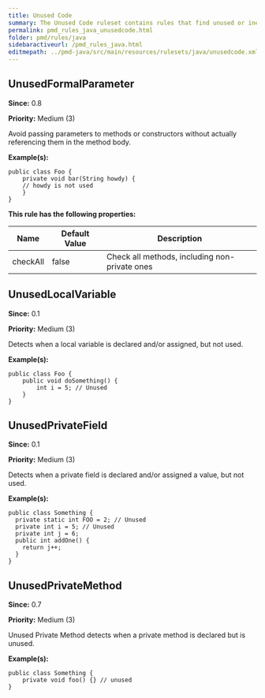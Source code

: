 ```yaml
---
title: Unused Code
summary: The Unused Code ruleset contains rules that find unused or ineffective code.
permalink: pmd_rules_java_unusedcode.html
folder: pmd/rules/java
sidebaractiveurl: /pmd_rules_java.html
editmepath: ../pmd-java/src/main/resources/rulesets/java/unusedcode.xml
---
```

## UnusedFormalParameter

**Since:** 0.8

**Priority:** Medium (3)

Avoid passing parameters to methods or constructors without actually referencing them in the method body.

**Example(s):**

```
public class Foo {
	private void bar(String howdy) {
	// howdy is not used
	}
}
```

**This rule has the following properties:**

|Name|Default Value|Description|
|----|-------------|-----------|
|checkAll|false|Check all methods, including non-private ones|

## UnusedLocalVariable

**Since:** 0.1

**Priority:** Medium (3)

Detects when a local variable is declared and/or assigned, but not used.

**Example(s):**

```
public class Foo {
	public void doSomething() {
		int i = 5; // Unused
	}
}
```

## UnusedPrivateField

**Since:** 0.1

**Priority:** Medium (3)

Detects when a private field is declared and/or assigned a value, but not used.

**Example(s):**

```
public class Something {
  private static int FOO = 2; // Unused
  private int i = 5; // Unused
  private int j = 6;
  public int addOne() {
    return j++;
  }
}
```

## UnusedPrivateMethod

**Since:** 0.7

**Priority:** Medium (3)

Unused Private Method detects when a private method is declared but is unused.

**Example(s):**

```
public class Something {
	private void foo() {} // unused
}
```

